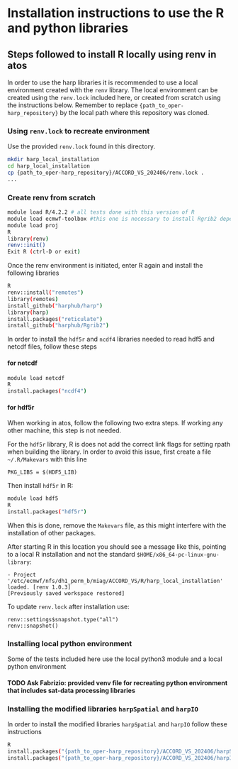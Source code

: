 # Installation instructions to use the R and python libraries

## Steps followed to install R locally using renv in atos
In order to use the harp libraries it is recommended
to use a local environment created with the `renv` library.
The local environment can be created using the `renv.lock` included
here, or created from scratch using the instructions below.
Remember to replace `{path_to_oper-harp_repository}` by the local
path where this repository was cloned.


### Using `renv.lock` to recreate environment

Use the provided `renv.lock` found in this directory.

```bash
mkdir harp_local_installation
cd harp_local_installation
cp {path_to_oper-harp_repository}/ACCORD_VS_202406/renv.lock .
...

```

### Create renv from scratch
```bash
module load R/4.2.2 # all tests done with this version of R
module load ecmwf-toolbox #this one is necessary to install Rgrib2 dependencies
module load proj
R
library(renv)
renv::init()
Exit R (ctrl-D or exit)

```
Once the renv environment is initiated, enter R again and install
the following libraries

```bash
R
renv::install("remotes")
library(remotes)
install_github("harphub/harp")
library(harp)
install.packages("reticulate")
install_github("harphub/Rgrib2")

```

In order to install the `hdf5r` and `ncdf4` libraries needed to read hdf5 and netcdf
files, follow these steps

#### for netcdf
```bash
module load netcdf
R
install.packages("ncdf4")
```

#### for hdf5r
When working in atos, follow the following two extra steps.
If working any other machine, this step is not needed.

For the `hdf5r` library, R is does not add the correct link flags for setting rpath
when building the library. In order to avoid this issue, first create a file
` ~/.R/Makevars` with this line
```
PKG_LIBS = $(HDF5_LIB)

```
Then install `hdf5r` in R:
```bash
module load hdf5
R
install.packages("hdf5r")
```
When this is done, remove the `Makevars` file, as this might interfere with the 
installation of other packages.

After starting R in this location you should see a message like this, pointing
to a local R installation and not the standard `$HOME/x86_64-pc-linux-gnu-library`:

```
- Project '/etc/ecmwf/nfs/dh1_perm_b/miag/ACCORD_VS/R/harp_local_installation' loaded. [renv 1.0.3]
[Previously saved workspace restored]

```

To update `renv.lock` after installation use:
```
renv::settings$snapshot.type("all")
renv::snapshot()

```

### Installing local python environment
Some of the tests included here use the local python3 module and a local python environment
#### TODO Ask Fabrizio: provided venv file for recreating python environment that includes sat-data processing libraries


### Installing the modified libraries `harpSpatial` and `harpIO`

In order to install the modified libraries `harpSpatial` and `harpIO` follow these instructions

```bash
R
install.packages("{path_to_oper-harp_repository}/ACCORD_VS_202406/harpSpatial_branch_DMI_GeoSphere.tar.gz", repos=NULL, type="source")
install.packages("{path_to_oper-harp_repository}/ACCORD_VS_202406/harpIO_branch_DMI_GeoSphere.tar.gz", repos=NULL, type="source")
```
